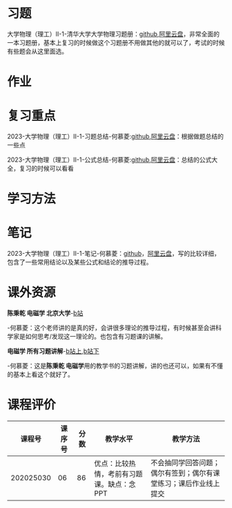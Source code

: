 # 习题

大学物理（理工）II-1-清华大学大学物理习题册：[github](https://github.com/HeMuling/SCU-Biology-Guide/blob/main/大一下/大学物理（理工）II-1/习题/大学物理（理工）II-1-清华大学大学物理习题册.pdf),[阿里云盘](https://www.aliyundrive.com/s/gyMpSAc7Efd)，非常全面的一本习题册，基本上复习的时候做这个习题册不用做其他的就可以了，考试的时候有些题会从这里面选。

# 作业

# 复习重点

2023-大学物理（理工）II-1-习题总结-何慕菱:[github](https://github.com/HeMuling/SCU-Biology-Guide/blob/main/大一下/大学物理（理工）II-1/复习重点/2023-大学物理（理工）II-1-习题总结-何慕菱.pdf),[阿里云盘](https://www.aliyundrive.com/s/jJo9FfdPtFH)：根据做题总结的一些点

2023-大学物理（理工）II-1-公式总结-何慕菱:[github](https://github.com/HeMuling/SCU-Biology-Guide/blob/main/大一下/大学物理（理工）II-1/复习重点/2023-大学物理（理工）II-1-公式总结-何慕菱.pdf),[阿里云盘](https://www.aliyundrive.com/s/npqSFwMUMcw)：总结的公式大全，复习的时候可以看看

# 学习方法

# 笔记

2023-大学物理（理工）II-1-笔记-何慕菱：[github](https://github.com/HeMuling/SCU-Biology-Guide/blob/main/大一下/大学物理（理工）II-1/笔记/2023-大学物理（理工）II-1-笔记-何慕菱.pdf)，[阿里云盘](https://www.aliyundrive.com/s/fNKpBoGuKba)，写的比较详细，包含了一些常用结论以及某些公式和结论的推导过程。

# 课外资源

**陈秉乾 电磁学 北京大学**-[b站](https://www.bilibili.com/video/BV1B54y1p76R/?spm_id_from=333.999.0.0&vd_source=1acd39a490f2da4a91d229f458c75e7a)

-何慕菱：这个老师讲的是真的好，会讲很多理论的推导过程，有时候甚至会讲科学家是如何思考/发现这一理论的。也包含有习题课的讲解。

**电磁学 所有习题讲解**-[b站上](https://www.bilibili.com/video/BV17z4y1D7Sw/?spm_id_from=333.999.0.0&vd_source=1acd39a490f2da4a91d229f458c75e7a),[b站下](https://www.bilibili.com/video/BV1bA411w7gZ/?spm_id_from=333.999.0.0&vd_source=1acd39a490f2da4a91d229f458c75e7a)

-何慕菱：这是**陈秉乾 电磁学**用的教学书的习题讲解，讲的也还可以，如果有不懂的基本上看这个就好了。

# 课程评价

| 课程号 | 课序号 | 分数 | 教学水平 | 教学方法 |
|-------|-------|-----|---------|---------|
| 202025030 | 06 | 86 | 优点：比较热情，考前有习题课。缺点：念PPT | 不会抽同学回答问题；偶尔有签到；偶尔有课堂练习；课后作业线上提交 |